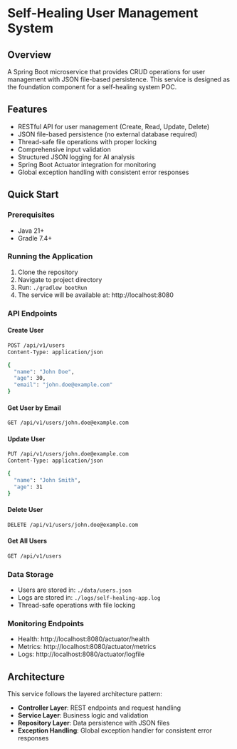 # Self-Healing User Management System

## Overview
A Spring Boot microservice that provides CRUD operations for user management with JSON file-based persistence. This service is designed as the foundation component for a self-healing system POC.

## Features
- RESTful API for user management (Create, Read, Update, Delete)
- JSON file-based persistence (no external database required)
- Thread-safe file operations with proper locking
- Comprehensive input validation
- Structured JSON logging for AI analysis
- Spring Boot Actuator integration for monitoring
- Global exception handling with consistent error responses

## Quick Start

### Prerequisites
- Java 21+
- Gradle 7.4+

### Running the Application
1. Clone the repository
2. Navigate to project directory
3. Run: `./gradlew bootRun`
4. The service will be available at: http://localhost:8080

### API Endpoints

#### Create User
```bash
POST /api/v1/users
Content-Type: application/json

{
  "name": "John Doe",
  "age": 30,
  "email": "john.doe@example.com"
}
```

#### Get User by Email
```bash
GET /api/v1/users/john.doe@example.com
```

#### Update User
```bash
PUT /api/v1/users/john.doe@example.com
Content-Type: application/json

{
  "name": "John Smith",
  "age": 31
}
```

#### Delete User
```bash
DELETE /api/v1/users/john.doe@example.com
```

#### Get All Users
```bash
GET /api/v1/users
```

### Data Storage
- Users are stored in: `./data/users.json`
- Logs are stored in: `./logs/self-healing-app.log`
- Thread-safe operations with file locking

### Monitoring Endpoints
- Health: http://localhost:8080/actuator/health
- Metrics: http://localhost:8080/actuator/metrics
- Logs: http://localhost:8080/actuator/logfile


## Architecture
This service follows the layered architecture pattern:
- **Controller Layer**: REST endpoints and request handling
- **Service Layer**: Business logic and validation
- **Repository Layer**: Data persistence with JSON files
- **Exception Handling**: Global exception handler for consistent error responses